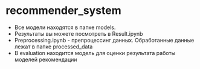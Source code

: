 # recommender_system

* Все модели находятся в папке models.
* Результаты вы можете посмотреть в Result.ipynb
* Preprocessing.ipynb - препроцессинг данных. Обработанные данные лежат в папке processed_data
* В evaluation находится модель для оценки результата работы моделей рекомендации
